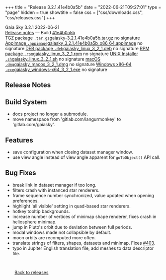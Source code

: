 +++
title = "Release 3.2.1.41e4b0a5b"
date = "2022-06-21T09:27:01"
type = "page"
hidden = true
showtitle = false
css = ["css/downloads.css", "css/releases.css"]
+++

<div class="download-container">
<div id="download-title">
<i class="gs-mdi-tag"></i>
Gaia Sky <span class="downloads-version">3.2.1</span> 
<time class="downloads-releasedate" datetime="2022-06-21T09:27:01" title="Published: 2022-06-21T09:27:01"><i class="gs-mdi-calendar"></i> 2022-06-21</time>
<div class="downloads-build"><i class="gs-mdi-script-text"></i> <a href="#release-notes">Release notes</a> &mdash; Build <a href="https://codeberg.org/gaiasky/gaiasky/commit/41e4b0a5b" target="_blank">41e4b0a5b</a></div></div>
<div class="download-section">
<a href="https://gaia.ari.uni-heidelberg.de/gaiasky/releases/3.2.1.41e4b0a5b/gaiasky-3.2.1.41e4b0a5b.tar.gz" class="download-button"><i class="gs-mdi-zip-box icon-button"></i> TGZ package <code>.tar.gz</code><span class="download-sub">gaiasky-3.2.1.41e4b0a5b.tar.gz</span></a>
<span class="signature">no signature</span>
<a href="https://gaia.ari.uni-heidelberg.de/gaiasky/releases/3.2.1.41e4b0a5b/gaiasky_3.2.1.41e4b0a5b_x86_64.appimage" class="download-button"><i class="gs-material-symbols-box icon-button"></i> AppImage <code>.appimage</code><span class="download-sub">gaiasky_3.2.1.41e4b0a5b_x86_64.appimage</span></a>
<span class="signature">no signature</span>
<a href="https://gaia.ari.uni-heidelberg.de/gaiasky/releases/3.2.1.41e4b0a5b/gaiasky_linux_3_2_1.deb" class="download-button"><i class="gs-mdi-debian icon-button"></i> DEB package <code>.deb</code><span class="download-sub">gaiasky_linux_3_2_1.deb</span></a>
<span class="signature">no signature</span>
<a href="https://gaia.ari.uni-heidelberg.de/gaiasky/releases/3.2.1.41e4b0a5b/gaiasky_linux_3_2_1.rpm" class="download-button"><i class="gs-mdi-fedora icon-button"></i> RPM package <code>.rpm</code><span class="download-sub">gaiasky_linux_3_2_1.rpm</span></a>
<span class="signature">no signature</span>
<a href="https://gaia.ari.uni-heidelberg.de/gaiasky/releases/3.2.1.41e4b0a5b/gaiasky_linux_3_2_1.sh" class="download-button"><i class="gs-token-unix icon-button"></i> UNIX Installer <code>.sh</code><span class="download-sub">gaiasky_linux_3_2_1.sh</span></a>
<span class="signature">no signature</span>
<a href="https://gaia.ari.uni-heidelberg.de/gaiasky/releases/3.2.1.41e4b0a5b/gaiasky_macos_3_2_1.dmg" class="download-button"><i class="gs-fa6-brands-apple icon-button"></i> macOS <code>.dmg</code><span class="download-sub">gaiasky_macos_3_2_1.dmg</span></a>
<span class="signature">no signature</span>
<a href="https://gaia.ari.uni-heidelberg.de/gaiasky/releases/3.2.1.41e4b0a5b/gaiasky_windows-x64_3_2_1.exe" class="download-button"><i class="gs-fa6-brands-windows icon-button"></i> Windows x86-64 <code>.exe</code><span class="download-sub">gaiasky_windows-x64_3_2_1.exe</span></a>
<span class="signature">no signature</span>
</div>
</div>

<section class="release-notes">

# Release Notes


## Build System

- docs project no longer a submodule.
- move namespace from 'gitlab.com/langurmonkey' to 'gitlab.com/gaiasky'.

## Features

- save configuration when closing dataset manager window.
- use view angle instead of view angle apparent for `goToObject()` API call.

## Bug Fixes

- break link in dataset manager if too long.
- filters crash with instanced star renderers.
- frame sequence number synchronized, value updated when opening preferences.
- highlight 'all visible' setting in quad-based star renderers.
- hotkey tooltip backgrounds.
- increase number of vertices of minimap shape renderer, fixes crash in heliosphere minimap.
- jump in Pluto's orbit due to deviation between full periods.
- modal windows made not collapsible by default.
- moon orbits are recomputed more often.
- translate strings of filters, shapes, datasets and minimap. Fixes [#403](https://gitlab.com/gaiasky/gaiasky/issues/403).
- typo in Jupiter English translation file, add meshes to data descriptor file.
</section>


<p class="center-text" style="padding: 30px;"><a href="/downloads/releases"><i class="gs-mdi-arrow-left-bold-circle"></i> Back to releases</a>
</p>
